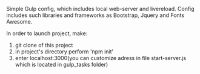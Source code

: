 Simple Gulp config, which includes local web-server and livereload.
Config includes such libraries and frameworks as Bootstrap, Jquery and Fonts Awesome.

In order to launch project, make:

1. git clone of this project
2. in project's directory perform 'npm init'
3. enter localhost:3000(you can customize adress in file start-server.js
   which is located in gulp_tasks folder)